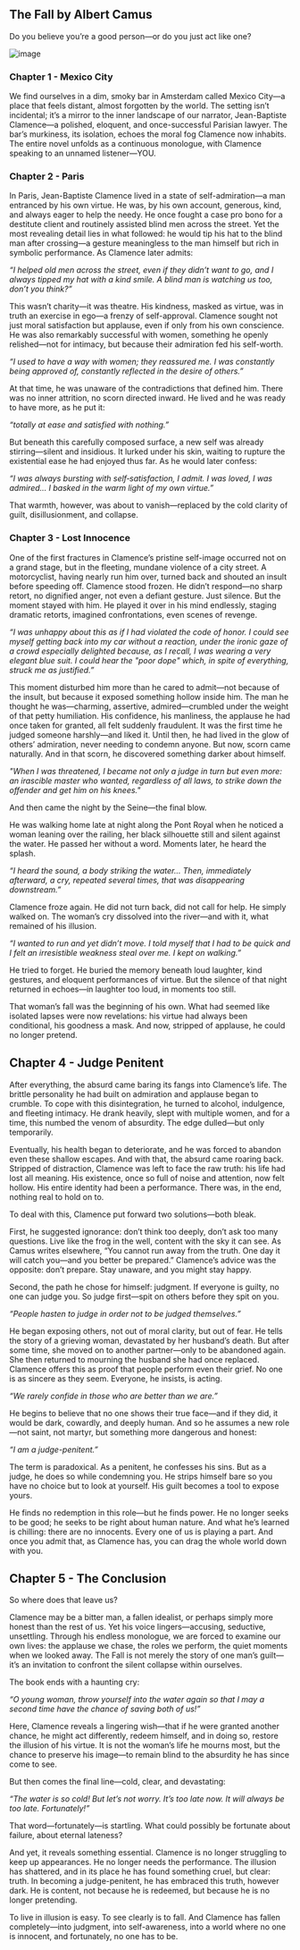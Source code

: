 ## The Fall by Albert Camus
Do you believe you’re a good person—or do you just act like one?

![image](https://github.com/user-attachments/assets/3439b36b-ca5e-429b-bf43-1f554b22fcd4)


### Chapter 1 - Mexico City 
We find ourselves in a dim, smoky bar in Amsterdam called Mexico City—a place that feels distant, almost forgotten by the world. The setting isn’t incidental; it’s a mirror to the inner landscape of our narrator, Jean-Baptiste Clamence—a polished, eloquent, and once-successful Parisian lawyer. The bar’s murkiness, its isolation, echoes the moral fog Clamence now inhabits. The entire novel unfolds as a continuous monologue, with Clamence speaking to an unnamed listener—YOU.

### Chapter 2 - Paris
In Paris, Jean-Baptiste Clamence lived in a state of self-admiration—a man entranced by his own virtue. He was, by his own account, generous, kind, and always eager to help the needy. He once fought a case pro bono for a destitute client and routinely assisted blind men across the street. Yet the most revealing detail lies in what followed: he would tip his hat to the blind man after crossing—a gesture meaningless to the man himself but rich in symbolic performance. As Clamence later admits:

  *“I helped old men across the street, even if they didn’t want to go, and I always tipped my hat with a kind smile. A blind man is watching us too, don’t you think?”*

This wasn’t charity—it was theatre. His kindness, masked as virtue, was in truth an exercise in ego—a frenzy of self-approval. Clamence sought not just moral satisfaction but applause, even if only from his own conscience. He was also remarkably successful with women, something he openly relished—not for intimacy, but because their admiration fed his self-worth.

  *“I used to have a way with women; they reassured me. I was constantly being approved of, constantly reflected in the desire of others.”*

At that time, he was unaware of the contradictions that defined him. There was no inner attrition, no scorn directed inward. He lived and he was ready to have more, as he put it:

  *“totally at ease and satisfied with nothing.”*

But beneath this carefully composed surface, a new self was already stirring—silent and insidious. It lurked under his skin, waiting to rupture the existential ease he had enjoyed thus far. As he would later confess:

  *“I was always bursting with self‑satisfaction, I admit. I was loved, I was admired… I basked in the warm light of my own virtue.”*

That warmth, however, was about to vanish—replaced by the cold clarity of guilt, disillusionment, and collapse.

### Chapter 3 - Lost Innocence
One of the first fractures in Clamence’s pristine self-image occurred not on a grand stage, but in the fleeting, mundane violence of a city street. A motorcyclist, having nearly run him over, turned back and shouted an insult before speeding off. Clamence stood frozen. He didn’t respond—no sharp retort, no dignified anger, not even a defiant gesture. Just silence. But the moment stayed with him. He played it over in his mind endlessly, staging dramatic retorts, imagined confrontations, even scenes of revenge.

  *“I was unhappy about this as if I had violated the code of honor. I could see myself getting back into my car without a reaction, under the ironic gaze of a crowd especially delighted because, as I recall, I was wearing a very elegant blue suit. I could hear the "poor dope" which, in spite of everything, struck me as justified.”*

This moment disturbed him more than he cared to admit—not because of the insult, but because it exposed something hollow inside him. The man he thought he was—charming, assertive, admired—crumbled under the weight of that petty humiliation. His confidence, his manliness, the applause he had once taken for granted, all felt suddenly fraudulent. It was the first time he judged someone harshly—and liked it. Until then, he had lived in the glow of others’ admiration, never needing to condemn anyone. But now, scorn came naturally. And in that scorn, he discovered something darker about himself.

  *"When I was threatened, I became not only a judge in turn but even more: an irascible master who wanted, regardless of all laws, to strike down the offender and get him on his knees."*

And then came the night by the Seine—the final blow.

He was walking home late at night along the Pont Royal when he noticed a woman leaning over the railing, her black silhouette still and silent against the water. He passed her without a word. Moments later, he heard the splash.

  *“I heard the sound, a body striking the water… Then, immediately afterward, a cry, repeated several times, that was disappearing downstream.”*

Clamence froze again. He did not turn back, did not call for help. He simply walked on. The woman’s cry dissolved into the river—and with it, what remained of his illusion.

  *“I wanted to run and yet didn’t move. I told myself that I had to be quick and I felt an irresistible weakness steal over me. I kept on walking.”*

He tried to forget. He buried the memory beneath loud laughter, kind gestures, and eloquent performances of virtue. But the silence of that night returned in echoes—in laughter too loud, in moments too still.

That woman’s fall was the beginning of his own. What had seemed like isolated lapses were now revelations: his virtue had always been conditional, his goodness a mask. And now, stripped of applause, he could no longer pretend.

## Chapter 4 - Judge Penitent
After everything, the absurd came baring its fangs into Clamence’s life. The brittle personality he had built on admiration and applause began to crumble. To cope with this disintegration, he turned to alcohol, indulgence, and fleeting intimacy. He drank heavily, slept with multiple women, and for a time, this numbed the venom of absurdity. The edge dulled—but only temporarily.

Eventually, his health began to deteriorate, and he was forced to abandon even these shallow escapes. And with that, the absurd came roaring back. Stripped of distraction, Clamence was left to face the raw truth: his life had lost all meaning. His existence, once so full of noise and attention, now felt hollow. His entire identity had been a performance. There was, in the end, nothing real to hold on to.

To deal with this, Clamence put forward two solutions—both bleak.

First, he suggested ignorance: don’t think too deeply, don’t ask too many questions. Live like the frog in the well, content with the sky it can see. As Camus writes elsewhere, “You cannot run away from the truth. One day it will catch you—and you better be prepared.” Clamence’s advice was the opposite: don’t prepare. Stay unaware, and you might stay happy.

Second, the path he chose for himself: judgment. If everyone is guilty, no one can judge you. So judge first—spit on others before they spit on you.

  *“People hasten to judge in order not to be judged themselves.”*

He began exposing others, not out of moral clarity, but out of fear. He tells the story of a grieving woman, devastated by her husband’s death. But after some time, she moved on to another partner—only to be abandoned again. She then returned to mourning the husband she had once replaced. Clamence offers this as proof that people perform even their grief. No one is as sincere as they seem. Everyone, he insists, is acting.

  *“We rarely confide in those who are better than we are.”*

He begins to believe that no one shows their true face—and if they did, it would be dark, cowardly, and deeply human. And so he assumes a new role—not saint, not martyr, but something more dangerous and honest:

   *“I am a judge-penitent.”*

The term is paradoxical. As a penitent, he confesses his sins. But as a judge, he does so while condemning you. He strips himself bare so you have no choice but to look at yourself. His guilt becomes a tool to expose yours.

He finds no redemption in this role—but he finds power. He no longer seeks to be good; he seeks to be right about human nature. And what he’s learned is chilling: there are no innocents. Every one of us is playing a part. And once you admit that, as Clamence has, you can drag the whole world down with you.

## Chapter 5 - The Conclusion
So where does that leave us?

Clamence may be a bitter man, a fallen idealist, or perhaps simply more honest than the rest of us. Yet his voice lingers—accusing, seductive, unsettling. Through his endless monologue, we are forced to examine our own lives: the applause we chase, the roles we perform, the quiet moments when we looked away. The Fall is not merely the story of one man’s guilt—it’s an invitation to confront the silent collapse within ourselves.

The book ends with a haunting cry:

   *“O young woman, throw yourself into the water again so that I may a second time have the chance of saving both of us!”*

Here, Clamence reveals a lingering wish—that if he were granted another chance, he might act differently, redeem himself, and in doing so, restore the illusion of his virtue. It is not the woman’s life he mourns most, but the chance to preserve his image—to remain blind to the absurdity he has since come to see.

But then comes the final line—cold, clear, and devastating:

  *“The water is so cold! But let’s not worry. It’s too late now. It will always be too late. Fortunately!”*

That word—fortunately—is startling. What could possibly be fortunate about failure, about eternal lateness?

And yet, it reveals something essential. Clamence is no longer struggling to keep up appearances. He no longer needs the performance. The illusion has shattered, and in its place he has found something cruel, but clear: truth. In becoming a judge-penitent, he has embraced this truth, however dark. He is content, not because he is redeemed, but because he is no longer pretending.

To live in illusion is easy. To see clearly is to fall. And Clamence has fallen completely—into judgment, into self-awareness, into a world where no one is innocent, and fortunately, no one has to be.

